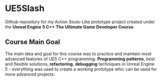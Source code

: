 # UE5Slash

Github repositury for my Action Souls-Like prototype project created under the **Unreal Engine 5 C++ The Ultimate Game Developer Course** </br>

## Course Main Goal

The main idea and goal for this course was to practice and maintain most advanced features of UE5 C++ programming. **Programming patterns**, best and flexible solutions, **refactoring**, **debugging** techniques in Unreal Engine 5 - everything was used to create a working prototype
whic can be used for more advanced projects.
